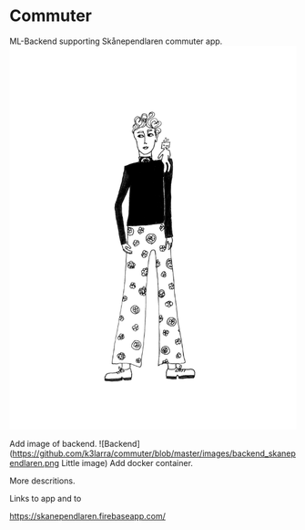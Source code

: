 # Commuter
ML-Backend supporting Skånependlaren commuter app. ![Backend](https://github.com/k3larra/commuter/blob/master/images/anna1.jpg)

Add image of backend.
![Backend](https://github.com/k3larra/commuter/blob/master/images/backend_skanependlaren.png Little image)
Add docker container.

More descritions.

Links to app and to 

https://skanependlaren.firebaseapp.com/


